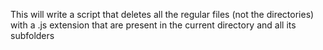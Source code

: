 This will write a script that deletes all the regular files (not the directories) with a .js extension that are present in the current directory and all its subfolders

